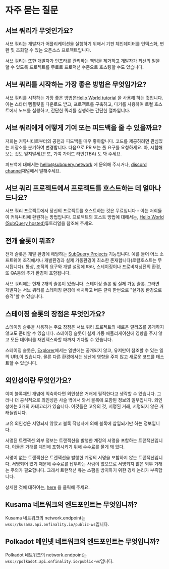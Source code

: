 # 자주 묻는 질문

## 서브 쿼리가 무엇인가요?

서브 쿼리는 개발자가 어플리케이션을 실행하기 위해서 기판 체인데이터를 인덱스화, 변환 및 조회할 수 있는 오픈소스 프로젝트입니다.

서브 쿼리는 또한 개발자가 인프라를 관리하는 책임을 제거하고 개발자가 최선의 일을 할 수 있도록 프로젝트를 무료로 프로덕션 수준으로 호스팅할 수도 있습니다.

## 서브 쿼리를 시작하는 가장 좋은 방법은 무엇입가요?

서브 쿼리를 시작하는 가장 좋은 방법은[Hello World tutorial](../quickstart/helloworld-localhost.md) 을 사용해 하는 것입니다. 이는 스타터 템플릿을 다운로드 받고, 프로젝트를 구축하고, 다커를 사용하여 로컬 호스트에서 노드를 실행하고, 간단한 쿼리를 실행하는 간단한 절차입니다.

## 서브 쿼리에게 어떻게 기여 또는 피드백을 줄 수 있을까요?

저희는 커뮤니티로부터의 공헌과 피드백을 매우 좋아합니다. 코드를 제공하려면 관심있는 저장소를 분기하여 변경합니다. 다음으로 PR 또는 풀 요구를 요청하세요. 아, 시험해 보는 것도 잊지말세요! 또, 기여 가이드 라인(TBA) 도 봐 주세요.

피드백에 대해서는 hello@subquery.network 에 문의해 주시거나, [discord channel](https://discord.com/invite/78zg8aBSMG)채널에서 말해주세요.

## 서브 쿼리 프로젝트에서 프로젝트를 호스트하는 데 얼마나 드나요?

서브 쿼리 프로젝트에서 당신의 프로젝트를 호스트하는 것은 무료입니다 - 이는 저희들이 커뮤니티에 환원하는 방법입니다. 프로젝트의 호스트 방법에 대해서는, [Hello World (SubQuery hosted)](../quickstart/helloworld-hosted.md)튜토리얼을 참조해 주세요.

## 전개 슬롯이 뭐죠?

전개 슬롯은 개발 환경에 해당하는 [SubQuery Projects](https://project.subquery.network) 기능입니다. 예를 들어 어느 소프트웨어 조직에서나 개발환경과 실제 가동환경이 최소한 존재합니다(로컬호스트는 무시됩니다). 통상, 조직의 요구와 개발 설정에 따라, 스테이징이나 프로비저닝전의 환경, 또 QA등의 추가 환경이 포함됩니다.

서브 쿼리에는 현재 2개의 슬롯이 있습니다. 스테이징 슬롯 및 실제 가동 슬롯. 그러면 개발자는 서브 쿼리를 스테이징 환경에 배치하고 버튼 클릭 한번으로 "실가동 환경으로 승격"할 수 있습니다.

## 스테이징 슬롯의 장점은 무엇인가요?

스테이징 슬롯을 사용하는 주요 장점은 서브 쿼리 프로젝트의 새로운 릴리즈를 공개하지 않고도 준비할 수 있습니다. 스테이징 슬롯이 실제 가동 애플리케이션에 영향을 주지 않고 모든 데이터를 재인덱스화할 때까지 기다릴 수 있습니다.

스테이징 슬롯은, [Explorer](https://explorer.subquery.network/)에서는 일반에는 공개되지 않고, 유저만이 참조할 수 있는 일의 URL이 있습니다. 물론 다른 환경에서는 생산에 영향을 주지 않고 새로운 코드를 테스트할 수 있습니다.

## 외인성이란 무엇인가요?

이미 블록체인 개념에 익숙하다면 외인성은 거래에 필적한다고 생각할 수 있습니다. 그러나 더 공식적으로 외인성은 사슬 밖에서 와서 블록에 포함된 정보의 일부입니다. 외인성에는 3개의 카테고리가 있습니다. 이것들은 고유의 것, 서명된 거래, 서명되지 않은 거래들입니다.

고유 외인성은 서명되지 않았고 블록 작성자에 의해 블록에 삽입되기만 하는 정보입니다.

서명된 트랜잭션 외부 정보는 트랜잭션을 발행한 계정의 서명을 포함하는 트랜잭션입니다. 이들은 거래를 체인에 포함시키기 위해 수수료를 물게 돼 있다.

서명이 없는 트랜잭션은 트랜잭션을 발행한 계정의 서명을 포함하지 않는 트랜잭션입니다. 서명되어 있기 때문에 수수료를 납부하는 사람이 없으므로 서명되지 않은 외부 거래는 주의가 필요합니다. 그래서 트랜잭션 큐는 스팸을 방지하기 위한 경제 논리가 부족합니다.

상세한 것에 대하여는, [here](https://substrate.dev/docs/en/knowledgebase/learn-substrate/extrinsics) 을 클릭해 주세요.

## Kusama 네트워크의 엔드포인트는 무엇입니까?

Kusama 네트워크의 network.endpoint는 `wss://kusama.api.onfinality.io/public-ws`입니다.

## Polkadot 메인넷 네트워크의 엔드포인트는 무엇입니까?

Polkadot 네트워크의 network.endpoint는 `wss://polkadot.api.onfinality.io/public-ws`입니다.

